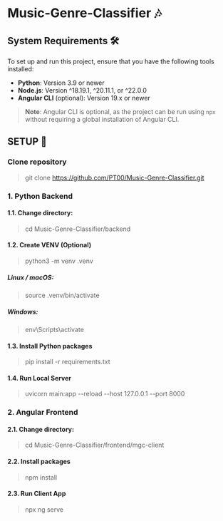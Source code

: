 # Music-Genre-Classifier 🎶

## System Requirements 🛠️

To set up and run this project, ensure that you have the following tools installed:

- **Python**: Version 3.9 or newer
- **Node.js**: Version ^18.19.1, ^20.11.1, or ^22.0.0
- **Angular CLI** (optional): Version 19.x or newer
> **Note**: Angular CLI is optional, as the project can be run using `npx` without requiring a global installation of Angular CLI.
> 
## SETUP 🚀
### Clone repository
> git clone https://github.com/PT00/Music-Genre-Classifier.git

### 1. Python Backend

#### 1.1. Change directory:
> cd Music-Genre-Classifier/backend

#### 1.2. Create VENV (Optional)

> python3 -m venv .venv

##### Linux / macOS:

> source .venv/bin/activate

##### Windows:

> env\Scripts\activate

#### 1.3. Install Python packages

> pip install -r requirements.txt

#### 1.4. Run Local Server
> uvicorn main:app --reload --host 127.0.0.1 --port 8000

### 2. Angular Frontend

#### 2.1. Change directory:
> cd Music-Genre-Classifier/frontend/mgc-client

#### 2.2. Install packages
> npm install

#### 2.3. Run Client App
> npx ng serve
